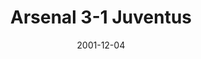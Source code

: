 ---
layout: post
header: Arsenal 3-1 Juventus
date: 2001-12-04
categories: champions-league
video: FEsNhSwILAA
summary: "Arsenal beat a strong Juventus side with a double from Freddie Ljungberg"
excerpt: "Arsenal beat a strong Juventus side with a double from Freddie Ljungberg"
title: Arsenal 3-1 Juventus
---